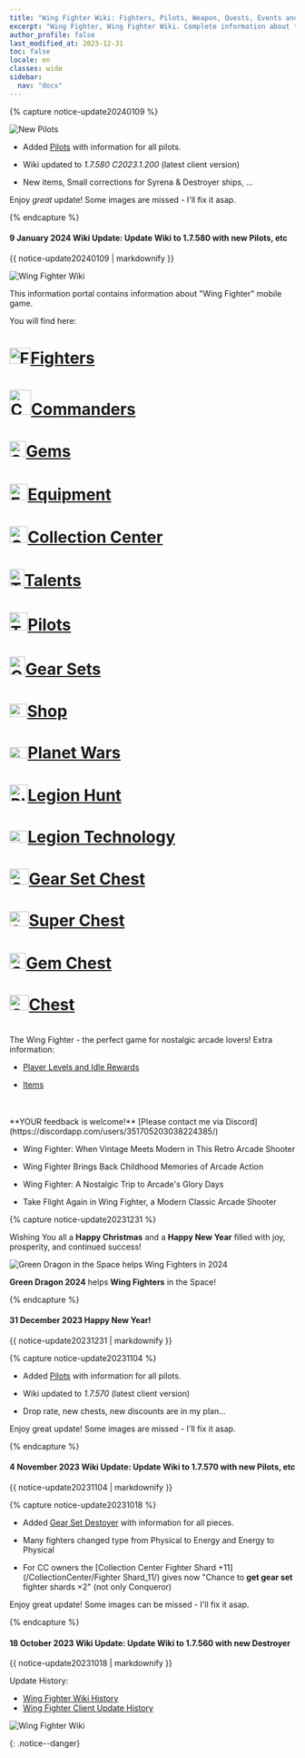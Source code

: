 ```yaml
---
title: "Wing Fighter Wiki: Fighters, Pilots, Weapon, Quests, Events and more"
excerpt: "Wing Fighter, Wing Fighter Wiki. Complete information about the Wing Fighter: Gun, Fighters, Items, Artifacts, Quests and more. Be strongest player with us. Wing Fighter - the perfect game for nostalgic arcade lovers!"
author_profile: false
last_modified_at: 2023-12-31
toc: false
locale: en
classes: wide
sidebar:
  nav: "docs"
---
```



{% capture notice-update20240109 %}

![New Pilots](https://wing-fighter.github.io/images/new_pilots_p.png)


* Added [Pilots](https://wing-fighter.github.io/pilots/) with information for all pilots. 

* Wiki updated to *1.7.580 C2023.1.200* (latest client version)

* New items, Small corrections for Syrena & Destroyer ships, ... 

Enjoy *great* update! Some images are missed - I'll fix it asap. 

{% endcapture %}

<div class="notice--danger">
  <h4 class="no_toc">9 January 2024 Wiki Update: Update Wiki to 1.7.580 with new Pilots, etc</h4>
  {{ notice-update20240109 | markdownify }}
</div>






![Wing Fighter Wiki](https://wing-fighter.github.io/images/anzh_img16.png)

This information portal contains information about "Wing Fighter" mobile game. 

You will find here:

<h1> <img src="/images/common_lobby_icon30.png" alt="Fighters" width="37" height="28"/><a href="/fighter/" hreflang="en">Fighters</a> </h1>
<h1> <img src="/images/commander/actor_debris_0.png" alt="Commander" width="38" height="44"/><a href="/commander/" hreflang="en">Commanders</a> </h1>
<h1> <img src="/images/gem_group.png" alt="Shop" width="29" height="28"/><a href="/gem/" hreflang="en">Gems</a> </h1>
<h1> <img src="/images/equipment/zhupao7_p.png" alt="Equipment" width="32" height="29"/><a href="/equipment/" hreflang="en">Equipment</a></h1>
<h1> <img src="/images/cc_p.png" alt="Collection Center" width="32" height="29"/><a href="/CollectionCenter/" hreflang="en">Collection Center</a></h1>
<h1> <img src="/images/talent/Talent_5_p.png" alt="Talents" width="26" height="30"/><a href="/talent/" hreflang="en">Talents</a> </h1>
<h1> <img src="/images/pilots/aviator_piece_5002_p.png" alt="Talents" width="32" height="32"/><a href="/pilots/" hreflang="en">Pilots</a> </h1>
<h1> <img src="/images/suit_icon_1_p.png" alt="Gear Sets" width="28" height="32"/><a href="/gear_set/" hreflang="en">Gear Sets</a> </h1>
<h1> <img src="/images/shop.png" alt="Shop" width="31" height="23"/><a href="/shop/" hreflang="en">Shop</a> </h1>
<h1> <img src="/images/planet_wars/Legend_p.png" alt="Planet Wars" width="32" height="20"/><a href="/Planet_Wars/" hreflang="en">Planet Wars</a> </h1>
<h1> <img src="/images/legion_hunt_p.png" alt="Planet Wars" width="32" height="29"/><a href="/Legion_Hunt/" hreflang="en">Legion Hunt</a> </h1>
<h1> <img src="/images/guild_technology/guild_tech_icon_28_p.png" alt="Legion Technology" width="32" height="21"/><a href="/GuildTechnology/" hreflang="en">Legion Technology</a> </h1>

<h1> <img src="/images/img_2.png" alt="Gear Set Chest" width="34" height="28"/><a href="/shop/Gear%20Set%20Chest_29/" hreflang="en">Gear Set Chest</a> </h1>
<h1> <img src="/images/mixed_box_2.png" alt="Super Chest" width="34" height="26"/><a href="/shop/Super%20Chest_21/" hreflang="en">Super Chest</a> </h1>
<h1> <img src="/images/gem_group.png" alt="Gem Chest" width="29" height="28"/><a href="/shop/Gem%20Chest_18/" hreflang="en">Gem Chest</a> </h1>
<h1> <img src="/images/box_open.png" alt="Chest" width="34" height="27"/><a href="/shop/Chest_20/" hreflang="en">Chest</a> </h1>

<br/>
The Wing Fighter - the perfect game for nostalgic arcade lovers! Extra information:

* [Player Levels and Idle Rewards](/Player_Levels_and_Idle_Rewards.html)  

* [Items](/item/)  

<br/>
<br/>
**YOUR feedback is welcome!**
[Please contact me via Discord](https://discordapp.com/users/351705203038224385/)


* Wing Fighter: When Vintage Meets Modern in This Retro Arcade Shooter

* Wing Fighter Brings Back Childhood Memories of Arcade Action

* Wing Fighter: A Nostalgic Trip to Arcade's Glory Days

* Take Flight Again in Wing Fighter, a Modern Classic Arcade Shooter



{% capture notice-update20231231 %}

Wishing You all a **Happy Christmas** and a **Happy New Year** filled with joy, prosperity, and continued success!

![Green Dragon in the Space helps Wing Fighters in 2024](https://wing-fighter.github.io/images/GreenDragon2024_WingFighter_p.jpg)

**Green Dragon 2024** helps **Wing Fighters** in the Space!

{% endcapture %}

<div class="notice--danger">
  <h4 class="no_toc">31 December 2023 Happy New Year!</h4>
  {{ notice-update20231231 | markdownify }}
</div>

{% capture notice-update20231104 %}

* Added [Pilots](https://wing-fighter.github.io/pilots/) with information for all pilots. 

* Wiki updated to *1.7.570* (latest client version)

* Drop rate, new chests, new discounts are in my plan... 

Enjoy great update! Some images are missed - I'll fix it asap.

{% endcapture %}

<div class="notice--danger">
  <h4 class="no_toc">4 November 2023 Wiki Update: Update Wiki to 1.7.570 with new Pilots, etc</h4>
  {{ notice-update20231104 | markdownify }}
</div>

{% capture notice-update20231018 %}

* Added [Gear Set Destoyer](https://wing-fighter.github.io/gear_set/Destroyer) with information for all pieces. 

* Many fighters changed type from Physical to Energy and Energy to Physical

* For CC owners the [Collection Center Fighter Shard +11](/CollectionCenter/Fighter Shard_11/) gives now "Chance to **get gear set** fighter shards ×2" (not only Conqueror)

Enjoy great update! Some images can be missed - I'll fix it asap.

{% endcapture %}

<div class="notice--danger">
  <h4 class="no_toc">18 October 2023 Wiki Update: Update Wiki to 1.7.560 with new Destroyer</h4>
  {{ notice-update20231018 | markdownify }}
</div>


Update History:

* [Wing Fighter Wiki History](/Wing_Fighter_Wiki_History.html)  
* [Wing Fighter Client Update History](/Wing_Fighter_Client_Update_History.html)

![Wing Fighter Wiki](https://wing-fighter.github.io/images/xqdz_img40.png)



{: .notice--danger}